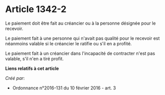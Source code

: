# Article 1342-2

Le paiement doit être fait au créancier ou à la personne désignée pour le recevoir.

Le paiement fait à une personne qui n'avait pas qualité pour le recevoir est néanmoins valable si le créancier le ratifie ou
s'il en a profité.

Le paiement fait à un créancier dans l'incapacité de contracter n'est pas valable, s'il n'en a tiré profit.

**Liens relatifs à cet article**

_Créé par_:

  - Ordonnance n°2016-131 du 10 février 2016 - art. 3
